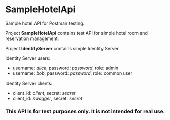 # SampleHotelApi
Sample hotel API for Postman testing.

Project **SampleHotelApi** contains test API for simple hotel room and reservation management.

Project **IdentityServer** contains simple Identity Server.

Identity Server users:
- username: _alice_, password: _password_, role: admin
- username: _bob_, password: _password_, role: common user

Identity Server clients:
- client_id: _client_, secret: _secret_
- client_id: _swagger_, secret: _secret_

### This API is for test purposes only. It is not intended for real use.

